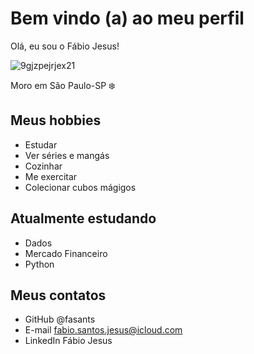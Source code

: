# Bem vindo (a) ao meu perfil

Olá, eu sou o Fábio Jesus!

![9gjzpejrjex21](https://user-images.githubusercontent.com/74939020/178274606-7f04c7d1-32e8-48f3-a640-5c4c42930918.jpg)

Moro em São Paulo-SP ❄️



## Meus hobbies

- Estudar
- Ver séries e mangás
- Cozinhar
- Me exercitar 
- Colecionar cubos mágigos

## Atualmente estudando

- Dados
- Mercado Financeiro
- Python

## Meus contatos

- GitHub @fasants
- E-mail fabio.santos.jesus@icloud.com
- LinkedIn Fábio Jesus

